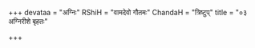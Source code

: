 +++
devataa = "अग्निः"
RShiH = "वामदेवो गौतमः"
ChandaH = "त्रिष्टुप्"
title = "०३ अग्निरीशे बृहतः"

+++
